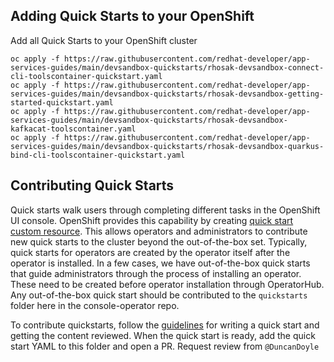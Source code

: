 ## Adding Quick Starts to your OpenShift

Add all Quick Starts to your OpenShift cluster
```
oc apply -f https://raw.githubusercontent.com/redhat-developer/app-services-guides/main/devsandbox-quickstarts/rhosak-devsandbox-connect-cli-toolscontainer-quickstart.yaml
oc apply -f https://raw.githubusercontent.com/redhat-developer/app-services-guides/main/devsandbox-quickstarts/rhosak-devsandbox-getting-started-quickstart.yaml
oc apply -f https://raw.githubusercontent.com/redhat-developer/app-services-guides/main/devsandbox-quickstarts/rhosak-devsandbox-kafkacat-toolscontainer.yaml
oc apply -f https://raw.githubusercontent.com/redhat-developer/app-services-guides/main/devsandbox-quickstarts/rhosak-devsandbox-quarkus-bind-cli-toolscontainer-quickstart.yaml
```

## Contributing Quick Starts

Quick starts walk users through completing different tasks in the OpenShift UI console. 
OpenShift provides this capability by creating 
[quick start custom resource](https://github.com/openshift/enhancements/blob/master/enhancements/console/quick-starts.md).
This allows operators and administrators to contribute new quick starts to the
cluster beyond the out-of-the-box set. Typically, quick starts for operators are
created by the operator itself after the operator is installed. In a few cases,
we have out-of-the-box quick starts that guide administrators through the
process of installing an operator. These need to be created before operator
installation through OperatorHub. Any out-of-the-box quick start should be
contributed to the `quickstarts` folder here in the console-operator repo.

To contribute quickstarts, follow the
[guidelines](http://openshift.github.io/openshift-origin-design/conventions/documentation/quick-starts.html)
for writing a quick start and getting the content reviewed. When the
quick start is ready, add the quick start YAML to this folder and open a PR.
Request review from `@DuncanDoyle` 
